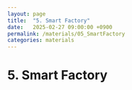 ```yaml
---
layout: page
title:  "5. Smart Factory"
date:   2025-02-27 09:00:00 +0900
permalink: /materials/05_SmartFactory
categories: materials
---
```


# 5. Smart Factory

